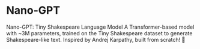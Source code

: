 # Nano-GPT
Nano-GPT: Tiny Shakespeare Language Model A Transformer-based model with ~3M parameters, trained on the Tiny Shakespeare dataset to generate Shakespeare-like text. Inspired by Andrej Karpathy, built from scratch! 🚀
